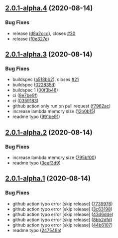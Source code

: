 ## [2.0.1-alpha.4](https://github.com/ookangzheng/codebuild-test/compare/v2.0.1-alpha.3...v2.0.1-alpha.4) (2020-08-14)


### Bug Fixes

* release ([d8a2ccd](https://github.com/ookangzheng/codebuild-test/commit/d8a2ccd227040e927a19fd86bc415b9fb051beaf)), closes [#30](https://github.com/ookangzheng/codebuild-test/issues/30)
* release ([f0e327e](https://github.com/ookangzheng/codebuild-test/commit/f0e327ee36ddf56db298386daee3cca98c776b41))

## [2.0.1-alpha.3](https://github.com/ookangzheng/codebuild-test/compare/v2.0.1-alpha.2...v2.0.1-alpha.3) (2020-08-14)


### Bug Fixes

* buildspec ([a518bb2](https://github.com/ookangzheng/codebuild-test/commit/a518bb24dfce3dfcf6d8c81bf4172412ad2053ca)), closes [#21](https://github.com/ookangzheng/codebuild-test/issues/21)
* buildspec ([022835d](https://github.com/ookangzheng/codebuild-test/commit/022835dea04d162b9c17ea41ba315e0e0d1690e4))
* buildspec 1 ([00f3b48](https://github.com/ookangzheng/codebuild-test/commit/00f3b484f7ef8e2daf377dea2b3697c1915db4ee))
* ci ([8e7be9f](https://github.com/ookangzheng/codebuild-test/commit/8e7be9f595d8106bcd69709559969e8b5296a57d))
* ci ([0359183](https://github.com/ookangzheng/codebuild-test/commit/0359183818fbd0c735236545e91b9990f132f327))
* github action only run on pull request ([f7962ac](https://github.com/ookangzheng/codebuild-test/commit/f7962aceac34e8b2342db90ed07ec7c738897a33))
* increase lambda memory size ([12b0b15](https://github.com/ookangzheng/codebuild-test/commit/12b0b15a368bbfa13a02b416c9f65fb036de5b0a))
* readme typo ([991be91](https://github.com/ookangzheng/codebuild-test/commit/991be911ab2234abb8bd34ef0eb87fd699a0619b))

## [2.0.1-alpha.2](https://github.com/ookangzheng/codebuild-test/compare/v2.0.1-alpha.1...v2.0.1-alpha.2) (2020-08-14)


### Bug Fixes

* increase lambda memory size ([795bf00](https://github.com/ookangzheng/codebuild-test/commit/795bf000fccb8f8bdf57449e7555c9490fe1a1ef))
* readme typo ([3eef3d9](https://github.com/ookangzheng/codebuild-test/commit/3eef3d9ff46ef56c8e18f407a319378962741dc6))

## [2.0.1-alpha.1](https://github.com/ookangzheng/codebuild-test/compare/v2.0.0...v2.0.1-alpha.1) (2020-08-14)


### Bug Fixes

* github action typo error [skip release] ([7739976](https://github.com/ookangzheng/codebuild-test/commit/773997690e05a4cb639765972e95049a12a96c78))
* github action typo error [skip release] ([3c63198](https://github.com/ookangzheng/codebuild-test/commit/3c631989c06ae4abf0662c5a9dcd3647bb1650af))
* github action typo error [skip release] ([43d6dde](https://github.com/ookangzheng/codebuild-test/commit/43d6dde624fa89da81336891beb89df8f100fe5a))
* github action typo error [skip release] ([8bb2dfd](https://github.com/ookangzheng/codebuild-test/commit/8bb2dfd3956beb8f476a48111376a6ab1e5432da))
* github action typo error [skip release] ([44b6107](https://github.com/ookangzheng/codebuild-test/commit/44b61075d03b6e09ccd111ff921b564c8f1cfc43))
* readme typo ([247549a](https://github.com/ookangzheng/codebuild-test/commit/247549aa5d13445514463d2617110bc191835729))
